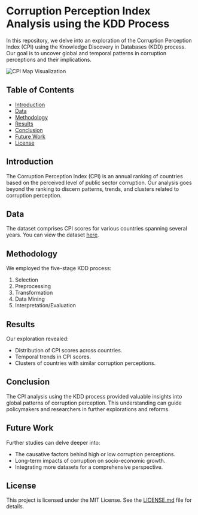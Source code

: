 # Corruption Perception Index Analysis using the KDD Process

In this repository, we delve into an exploration of the Corruption Perception Index (CPI) using the Knowledge Discovery in Databases (KDD) process. Our goal is to uncover global and temporal patterns in corruption perceptions and their implications.

![CPI Map Visualization](path_to_your_map_visualization_image.png) 
<!-- Replace 'path_to_your_map_visualization_image.png' with the path to your visualization image -->

## Table of Contents
- [Introduction](#introduction)
- [Data](#data)
- [Methodology](#methodology)
- [Results](#results)
- [Conclusion](#conclusion)
- [Future Work](#future-work)
- [License](#license)

## Introduction
The Corruption Perception Index (CPI) is an annual ranking of countries based on the perceived level of public sector corruption. Our analysis goes beyond the ranking to discern patterns, trends, and clusters related to corruption perception.

## Data
The dataset comprises CPI scores for various countries spanning several years. You can view the dataset [here](path_to_dataset.csv). <!-- Replace 'path_to_dataset.csv' with the path to your dataset -->

## Methodology
We employed the five-stage KDD process:
1. Selection
2. Preprocessing
3. Transformation
4. Data Mining
5. Interpretation/Evaluation

## Results
Our exploration revealed:
- Distribution of CPI scores across countries.
- Temporal trends in CPI scores.
- Clusters of countries with similar corruption perceptions.

## Conclusion
The CPI analysis using the KDD process provided valuable insights into global patterns of corruption perception. This understanding can guide policymakers and researchers in further explorations and reforms.

## Future Work
Further studies can delve deeper into:
- The causative factors behind high or low corruption perceptions.
- Long-term impacts of corruption on socio-economic growth.
- Integrating more datasets for a comprehensive perspective.

## License
This project is licensed under the MIT License. See the [LICENSE.md](LICENSE.md) file for details.
